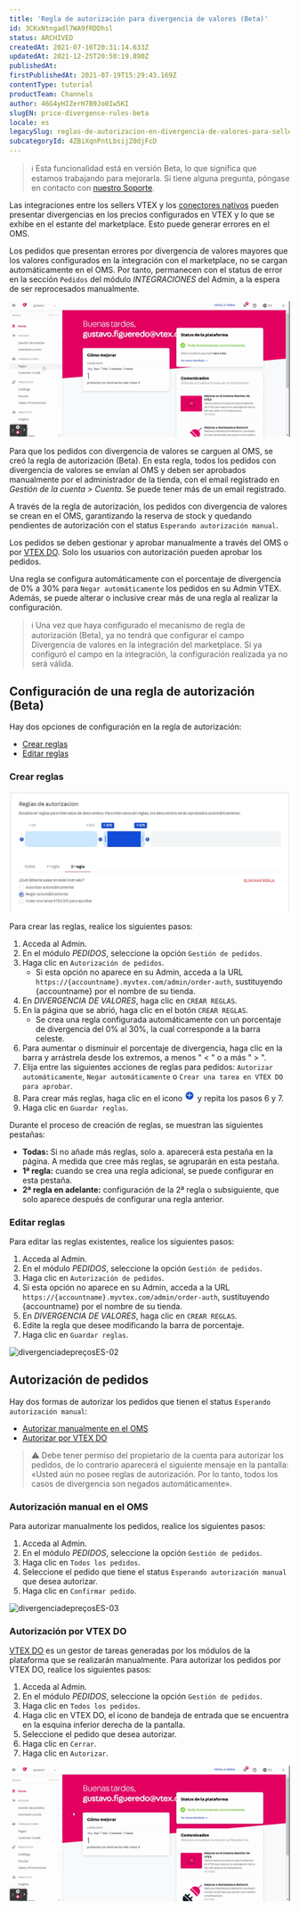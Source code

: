 ```yaml
---
title: 'Regla de autorización para divergencia de valores (Beta)'
id: 3CKxNtngadl7WA9fRDDhsl
status: ARCHIVED
createdAt: 2021-07-16T20:31:14.633Z
updatedAt: 2021-12-25T20:50:19.890Z
publishedAt: 
firstPublishedAt: 2021-07-19T15:29:43.169Z
contentType: tutorial
productTeam: Channels
author: 46G4yHIZerH7B9Jo0Iw5KI
slugEN: price-divergence-rules-beta
locale: es
legacySlug: reglas-de-autorizacion-en-divergencia-de-valores-para-sellers
subcategoryId: 4ZBiXqnPntLbsijZ0djFcD
---
```


>ℹ️ Esta funcionalidad está en versión Beta, lo que significa que estamos trabajando para mejorarla. Si tiene alguna pregunta, póngase en contacto con [nuestro Soporte](https://support.vtex.com/hc/es-419/requests).

Las integraciones entre los sellers VTEX y los [conectores nativos](https://help.vtex.com/es/tutorial/integrando-com-marketplace--tutorials_402#integrado-con-un-conector-nativo-vtex) pueden presentar divergencias en los precios configurados en VTEX y lo que se exhibe en el estante del marketplace. Esto puede generar errores en el OMS.

Los pedidos que presentan errores por divergencia de valores mayores que los valores configurados en la integración con el marketplace, no se cargan automáticamente en el OMS. Por tanto, permanecen con el status de error en la sección `Pedidos` del módulo *INTEGRACIONES* del Admin, a la espera de ser reprocesados manualmente.

![divergenciadepreçosES-01](https://raw.githubusercontent.com/vtexdocs/help-center-content/refs/heads/main/docs/es/tutorials/Beta/Configura%C3%A7%C3%B5es%20de%20Pre%C3%A7o%20Beta/reglas-en-divergencia-de-valores_1.gif)

Para que los pedidos con divergencia de valores se carguen al OMS, se creó la regla de autorización (Beta). En esta regla, todos los pedidos con divergencia de valores se envían al OMS y deben ser aprobados manualmente por el administrador de la tienda, con el email registrado en *Gestión de la cuenta > Cuenta*. Se puede tener más de un email registrado.

A través de la regla de autorización, los pedidos con divergencia de valores se crean en el OMS, garantizando la reserva de stock y quedando pendientes de autorización con el status `Esperando autorización manual`. 

Los pedidos se deben gestionar y aprobar manualmente a través del OMS o por [VTEX DO](https://help.vtex.com/es/tutorial/vtex-do--tutorials_203). Solo los usuarios con autorización pueden aprobar los pedidos.

Una regla se configura automáticamente con el porcentaje de divergencia de 0% a 30% para `Negar automáticamente` los pedidos en su Admin VTEX. Además, se puede alterar o inclusive crear más de una regla al realizar la configuración.

>ℹ️ Una vez que haya configurado el mecanismo de regla de autorización (Beta), ya no tendrá que configurar el campo Divergencia de valores en la integración del marketplace. Si ya configuró el campo en la integración, la configuración realizada ya no será válida.

## Configuración de una regla de autorización (Beta)

Hay dos opciones de configuración en la regla de autorización: 
- [Crear reglas](#crear-reglas)
- [Editar reglas](#editar-reglas)

### Crear reglas

![barra regradivergenciaES](https://raw.githubusercontent.com/vtexdocs/help-center-content/refs/heads/main/docs/es/tutorials/Beta/Configura%C3%A7%C3%B5es%20de%20Pre%C3%A7o%20Beta/reglas-en-divergencia-de-valores_2.JPG)

Para crear las reglas, realice los siguientes pasos:

1. Acceda al Admin.
2. En el módulo *PEDIDOS*, seleccione la opción `Gestión de pedidos`.
3. Haga clic en `Autorización de pedidos`.
   * Si esta opción no aparece en su Admin, acceda a la URL `https://{accountname}.myvtex.com/admin/order-auth`, sustituyendo {accountname} por el nombre de su tienda.
4. En *DIVERGENCIA DE VALORES*, haga clic en `CREAR REGLAS`.
5. En la página que se abrió, haga clic en el botón `CREAR REGLAS`.
   * Se crea una regla configurada automáticamente con un porcentaje de divergencia del 0% al 30%, la cual corresponde a la barra celeste.
6. Para aumentar o disminuir el porcentaje de divergencia, haga clic en la barra y arrástrela desde los extremos, a menos " < " o a más " > ".
7. Elija entre las siguientes acciones de reglas para pedidos: `Autorizar automáticamente`, `Negar automáticamente` o `Crear una tarea en VTEX DO para aprobar`.
8. Para crear más reglas, haga clic en el icono <img class="shadow-4" src="https://raw.githubusercontent.com/vtexdocs/help-center-content/refs/heads/main/docs/es/tutorials/Beta/Configura%C3%A7%C3%B5es%20de%20Pre%C3%A7o%20Beta/reglas-en-divergencia-de-valores_6.JPG" /> y repita los pasos 6 y 7.
9. Haga clic en `Guardar reglas`.

Durante el proceso de creación de reglas, se muestran las siguientes pestañas: 
   * **Todas:** Si no añade más reglas, solo a. aparecerá esta pestaña en la página. A medida que cree más reglas, se agruparán en esta pestaña.
   * **1ª regla:** cuando se crea una regla adicional, se puede configurar en esta pestaña.
   * **2ª regla en adelante:** configuración de la 2ª regla o subsiguiente, que solo aparece después de configurar una regla anterior.

### Editar reglas

Para editar las reglas existentes, realice los siguientes pasos:

1. Acceda al Admin.
2. En el módulo *PEDIDOS*, seleccione la opción `Gestión de pedidos`.
3. Haga clic en `Autorización de pedidos`.
4. Si esta opción no aparece en su Admin, acceda a la URL `https://{accountname}.myvtex.com/admin/order-auth`, sustituyendo {accountname} por el nombre de su tienda.
5. En *DIVERGENCIA DE VALORES*, haga clic en `CREAR REGLAS`.
6. Edite la regla que desee modificando la barra de porcentaje.
7. Haga clic en `Guardar reglas`.

![divergenciadepreçosES-02](https://raw.githubusercontent.com/vtexdocs/help-center-content/refs/heads/main/docs/es/tutorials/Beta/Configura%C3%A7%C3%B5es%20de%20Pre%C3%A7o%20Beta/reglas-en-divergencia-de-valores_3.gif)

## Autorización de pedidos 

Hay dos formas de autorizar los pedidos que tienen el status `Esperando autorización manual`:
- [Autorizar manualmente en el OMS](#autorizacion-manual-en-el-oms)
- [Autorizar por VTEX DO](#autorizacion-por-vtex-do)

>⚠️ Debe tener permiso del propietario de la cuenta para autorizar los pedidos, de lo contrario aparecerá el siguiente mensaje en la pantalla: 
> «Usted aún no posee reglas de autorización. Por lo tanto, todos los casos de divergencia son negados automáticamente».

### Autorización manual en el OMS

Para autorizar manualmente los pedidos, realice los siguientes pasos:

1. Acceda al Admin.
2. En el módulo *PEDIDOS*, seleccione la opción `Gestión de pedidos`.
3. Haga clic en `Todos los pedidos`.
4. Seleccione el pedido que tiene el status `Esperando autorización manual` que desea autorizar.
5. Haga clic en `Confirmar pedido`.

![divergenciadepreçosES-03](https://raw.githubusercontent.com/vtexdocs/help-center-content/refs/heads/main/docs/es/tutorials/Beta/Configura%C3%A7%C3%B5es%20de%20Pre%C3%A7o%20Beta/reglas-en-divergencia-de-valores_4.gif)

### Autorización por VTEX DO

[VTEX DO](https://help.vtex.com/es/tutorial/vtex-do--tutorials_203) es un gestor de tareas generadas por los módulos de la plataforma que se realizarán manualmente. Para autorizar los pedidos por VTEX DO, realice los siguientes pasos:

1. Acceda al Admin.
2. En el módulo *PEDIDOS*, seleccione la opción `Gestión de pedidos`.
3. Haga clic en `Todos los pedidos`.
4. Haga clic en VTEX DO, el icono de bandeja de entrada que se encuentra en la esquina inferior derecha de la pantalla.
5. Seleccione el pedido que desea autorizar. 
6. Haga clic en `Cerrar`.
7. Haga clic en `Autorizar`.

![divergenciadepreçosES-04](https://raw.githubusercontent.com/vtexdocs/help-center-content/refs/heads/main/docs/es/tutorials/Beta/Configura%C3%A7%C3%B5es%20de%20Pre%C3%A7o%20Beta/reglas-en-divergencia-de-valores_5.gif)
